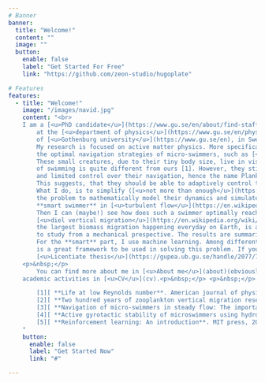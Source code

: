 ```yaml
---
# Banner
banner:
  title: "Welcome!"
  content: ""
  image: ""
  button:
    enable: false
    label: "Get Started For Free"
    link: "https://github.com/zeon-studio/hugoplate"

# Features
features:
  - title: "Welcome!"
    image: "/images/navid.jpg"
    content: "<br> 
	I am a [<u>PhD candidate</u>](https://www.gu.se/en/about/find-staff/sayednavidmousavi) 
        at the [<u>department of physics</u>](https://www.gu.se/en/physics) 
        of [<u>Gothenburg university</u>](https://www.gu.se/en), in Sweden.
        My research is focused on active matter physics. More specifically, I study the 
        the optimal navigation strategies of micro-swimmers, such as [<u>Plankton</u>](https://en.wikipedia.org/wiki/Plankton) in complex flows. <br>
        These small creatures, due to their tiny body size, live in viscous fluid regime, and therefore their experience
        of swimming is quite different from ours [1]. However, they still have an amazing perception of their environment 
        and limited control over their navigation, hence the name Plankton (Plankton means drifter/wanderer).
        This suggests, that they should be able to adaptively control their navigation, in order to achieve different goals.<br>
        What I do, is to simplify ([<u>not more than enough</u>](https://en.wikipedia.org/wiki/Spherical_cow)!) 
        the problem to mathematically model their dynamics and simulate a somewhat
        **smart swimmer** in [<u>turbulent flow</u>](https://en.wikipedia.org/wiki/Turbulence).
        Then I can (maybe!) see how does such a swimmer optimally reach certain goals. For example, 
        [<u>diel vertical migration</u>](https://en.wikipedia.org/wiki/Diel_vertical_migration), which is claimed to be 
        the largest biomass migration happening everyday on Earth, is a long standing open question [2], that we tried
        to study from a mechanical prespective. The results are summarized in papers [3] and [4].   
        For the **smart** part, I use machine learning. Among different machine learning approaches, **reinforcement learning** [5]
        is a great framework to be used in solving this problem. If you are interested, you can read more in my 
        [<u>Licentiate thesis</u>](https://gupea.ub.gu.se/handle/2077/71497), and soon, my PhD thesis :-).<br>
	<p>&nbsp;</p>
        You can find more about me in [<u>About me</u>](about)(obviously!) and my 
	academic activities in [<u>CV</u>](cv).<p>&nbsp;</p> <p>&nbsp;</p> <hr>

        [1][ **Life at low Reynolds number**. American journal of physics 45.1 (1977): 3-11.](https://www.damtp.cam.ac.uk/user/gold/pdfs/purcell.pdf)<br>
        [2][ **Two hundred years of zooplankton vertical migration research**. Biological Reviews 96.4 (2021): 1547-1589.](https://onlinelibrary.wiley.com/doi/full/10.1111/brv.12715)<br>
        [3][ **Navigation of micro-swimmers in steady flow: The importance of symmetries**. Journal of Fluid Mechanics 932 (2022): A10](https://www.cambridge.org/core/journals/journal-of-fluid-mechanics/article/abs/navigation-of-microswimmers-in-steady-flow-the-importance-of-symmetries/D84491F84D6FDF2B485AB92F8AB79D8B)<br>
        [4][ **Active gyrotactic stability of microswimmers using hydromechanical signals**. Physical Review Fluids 7.1 (2022): 014311.](https://journals.aps.org/prfluids/abstract/10.1103/PhysRevFluids.7.014311)<br>
        [5][ **Reinforcement learning: An introduction**. MIT press, 2018.](https://www.andrew.cmu.edu/course/10-703/textbook/BartoSutt)<br>
    "
    button:
      enable: false
      label: "Get Started Now"
      link: "#"

---
```


